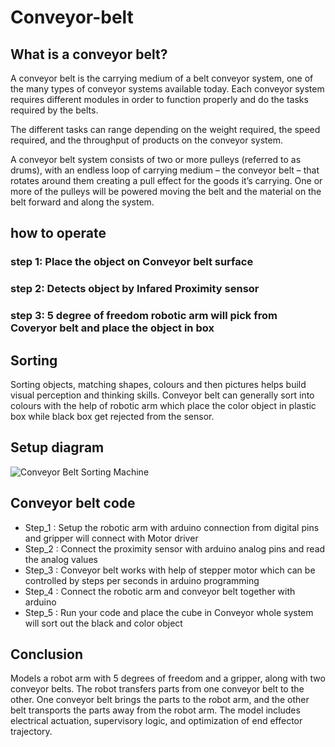 # Conveyor-belt
## What is a conveyor belt?
A conveyor belt is the carrying medium of a belt conveyor system, one of the many types of conveyor systems available today. Each conveyor system requires different modules in order to function properly and do the tasks required by the belts.

The different tasks can range depending on the weight required, the speed required, and the throughput of products on the conveyor system.

A conveyor belt system consists of two or more pulleys (referred to as drums), with an endless loop of carrying medium – the conveyor belt – that rotates around them creating a pull effect for the goods it’s carrying. One or more of the pulleys will be powered moving the belt and the material on the belt forward and along the system.

## how to operate
### step 1: Place the object on Conveyor belt surface
### step 2: Detects object by Infared Proximity sensor
### step 3: 5 degree of freedom robotic arm will pick from Coveryor belt and place the object in box

## Sorting 
Sorting objects, matching shapes, colours and then pictures helps build visual perception and thinking skills. Conveyor belt can generally sort into colours with the help of robotic arm which place the color object in plastic box while black box get rejected from the sensor.

## Setup diagram 
![Conveyor Belt Sorting Machine](https://user-images.githubusercontent.com/42414598/137738074-e945771d-6019-403e-9433-66fc1b97b39f.png)

## Conveyor belt code
* Step_1 : Setup the robotic arm with arduino connection from digital pins and gripper will connect with Motor driver 
* Step_2 : Connect the proximity sensor with arduino analog pins and read the analog values
* Step_3 : Conveyor belt works with help of stepper motor which can be controlled by steps per seconds in arduino programming 
* Step_4 : Connect the robotic arm and conveyor belt together with arduino 
* Step_5 : Run your code and place the cube in Conveyor whole system will sort out the black and color object 

## Conclusion 
Models a robot arm with 5 degrees of freedom and a gripper, along with two conveyor belts. The robot transfers parts from one conveyor belt to the other. One conveyor belt brings the parts to the robot arm, and the other belt transports the parts away from the robot arm. The model includes electrical actuation, supervisory logic, and optimization of end effector trajectory.
